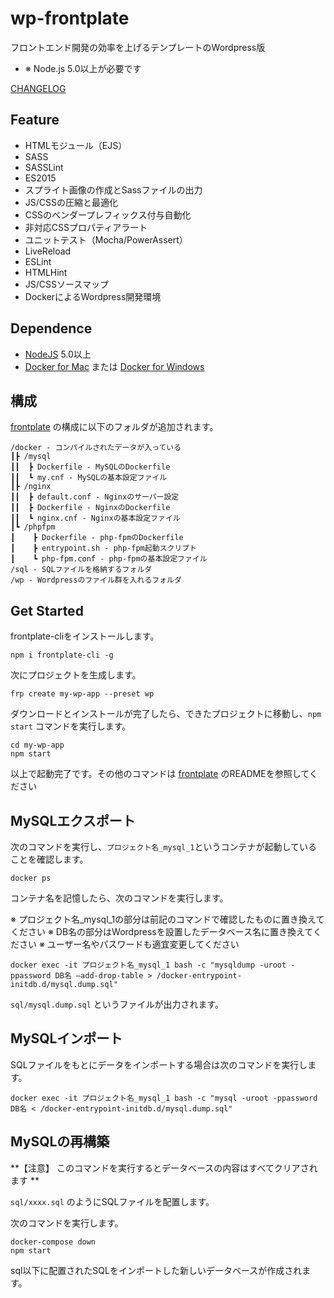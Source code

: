 # wp-frontplate

フロントエンド開発の効率を上げるテンプレートのWordpress版

- ※ Node.js 5.0以上が必要です

[CHANGELOG](https://github.com/frontainer/wp-frontplate/blob/master/CHANGELOG.md)

## Feature

- HTMLモジュール（EJS）
- SASS
- SASSLint
- ES2015
- スプライト画像の作成とSassファイルの出力
- JS/CSSの圧縮と最適化
- CSSのベンダープレフィックス付与自動化
- 非対応CSSプロパティアラート
- ユニットテスト（Mocha/PowerAssert）
- LiveReload
- ESLint
- HTMLHint
- JS/CSSソースマップ
- DockerによるWordpress開発環境

## Dependence

* [NodeJS](https://nodejs.org/) 5.0以上
* [Docker for Mac](https://docs.docker.com/docker-for-mac/) または [Docker for Windows](https://docs.docker.com/docker-for-windows/)

## 構成

[frontplate](https://github.com/frontainer/frontplate) の構成に以下のフォルダが追加されます。

```
/docker - コンパイルされたデータが入っている
┃┣ /mysql
┃┃  ┣ Dockerfile - MySQLのDockerfile
┃┃  ┗ my.cnf - MySQLの基本設定ファイル
┃┣ /nginx
┃┃  ┣ default.conf - Nginxのサーバー設定
┃┃  ┣ Dockerfile - NginxのDockerfile
┃┃  ┗ nginx.cnf - Nginxの基本設定ファイル
┃┗ /phpfpm
┃    ┣ Dockerfile - php-fpmのDockerfile
┃    ┣ entrypoint.sh - php-fpm起動スクリプト
┃    ┗ php-fpm.conf - php-fpmの基本設定ファイル
/sql - SQLファイルを格納するフォルダ
/wp - Wordpressのファイル群を入れるフォルダ
```

## Get Started

frontplate-cliをインストールします。

```
npm i frontplate-cli -g
```

次にプロジェクトを生成します。

```
frp create my-wp-app --preset wp
```

ダウンロードとインストールが完了したら、できたプロジェクトに移動し、`npm start` コマンドを実行します。

```
cd my-wp-app
npm start
```

以上で起動完了です。その他のコマンドは [frontplate](https://github.com/frontainer/frontplate) のREADMEを参照してください

## MySQLエクスポート

次のコマンドを実行し、`プロジェクト名_mysql_1`というコンテナが起動していることを確認します。

```
docker ps
```

コンテナ名を記憶したら、次のコマンドを実行します。 

※ プロジェクト名_mysql_1の部分は前記のコマンドで確認したものに置き換えてください
※ DB名の部分はWordpressを設置したデータベース名に置き換えてください
※ ユーザー名やパスワードも適宜変更してください

```
docker exec -it プロジェクト名_mysql_1 bash -c "mysqldump -uroot -ppassword DB名 –add-drop-table > /docker-entrypoint-initdb.d/mysql.dump.sql"
```

`sql/mysql.dump.sql` というファイルが出力されます。

## MySQLインポート

SQLファイルをもとにデータをインポートする場合は次のコマンドを実行します。

```
docker exec -it プロジェクト名_mysql_1 bash -c "mysql -uroot -ppassword DB名 < /docker-entrypoint-initdb.d/mysql.dump.sql"
```

## MySQLの再構築

**【注意】 このコマンドを実行するとデータベースの内容はすべてクリアされます **

`sql/xxxx.sql` のようにSQLファイルを配置します。

次のコマンドを実行します。
```
docker-compose down
npm start
```

sql以下に配置されたSQLをインポートした新しいデータベースが作成されます。
